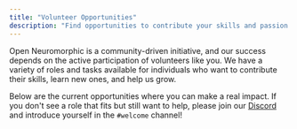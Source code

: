 ```yaml
---
title: "Volunteer Opportunities"
description: "Find opportunities to contribute your skills and passion to the Open Neuromorphic community. From content creation to event support, there's a role for you."
---
```


Open Neuromorphic is a community-driven initiative, and our success depends on the active participation of volunteers like you. We have a variety of roles and tasks available for individuals who want to contribute their skills, learn new ones, and help us grow.

Below are the current opportunities where you can make a real impact. If you don't see a role that fits but still want to help, please join our [Discord](https://discord.gg/hUygPUdD8E) and introduce yourself in the `#welcome` channel!
